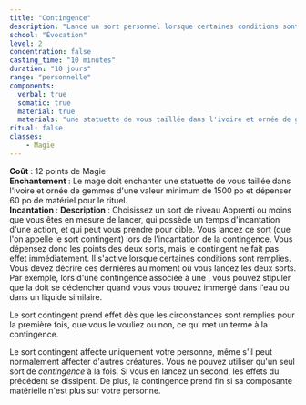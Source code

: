 ```yaml
---
title: "Contingence"
description: "Lance un sort personnel lorsque certaines conditions sont remplies."
school: "Évocation"
level: 2
concentration: false
casting_time: "10 minutes"
duration: "10 jours"
range: "personnelle"
components:
  verbal: true
  somatic: true
  material: true
  materials: "une statuette de vous taillée dans l'ivoire et ornée de gemmes d'une valeur minimum de 1500 po"
ritual: false
classes:
    - Magie
---
```

**Coût** : 12 points de Magie  
**Enchantement** : Le mage doit enchanter une statuette de vous taillée dans l'ivoire et ornée de gemmes d'une valeur minimum de 1500 po et dépenser 60 po de matériel pour le rituel.  
**Incantation** : 
**Description** : Choisissez un sort de niveau Apprenti ou moins que vous êtes en mesure de lancer, qui possède un temps d'incantation d'une action, et qui peut vous prendre pour cible. Vous lancez ce sort (que l'on appelle le sort contingent) lors de l'incantation de la contingence. Vous dépensez donc les points des deux sorts, mais le contingent ne fait pas effet immédiatement. Il s'active lorsque certaines conditions sont remplies. Vous devez décrire ces dernières au moment où vous lancez les deux sorts. Par exemple, lors d'une contingence associée à une <ST s="respiration-aquatique"/>, vous pouvez stipuler que la <ST s="respiration-aquatique"/> doit se déclencher quand vous vous trouvez immergé dans l'eau ou dans un liquide similaire.

Le sort contingent prend effet dès que les circonstances sont remplies pour la première fois, que vous le vouliez ou non, ce qui met un terme à la contingence.

Le sort contingent affecte uniquement votre personne, même s'il peut normalement affecter d'autres créatures. Vous ne pouvez utiliser qu'un seul sort de _contingence_ à la fois. Si vous en lancez un second, les effets du précédent se dissipent. De plus, la contingence prend fin si sa composante matérielle n'est plus sur votre personne.
